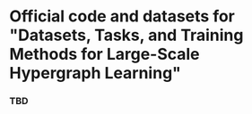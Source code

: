 # Official code and datasets for "Datasets, Tasks, and Training Methods for Large-Scale Hypergraph Learning"

### TBD
